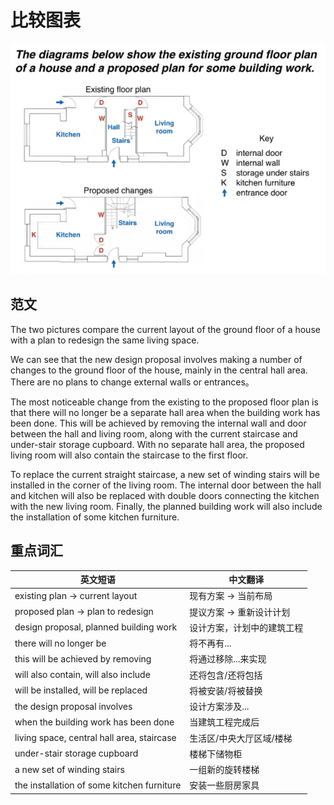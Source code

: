 # 比较图表

![比较图表](./index.png)

## 范文

The two pictures compare the current layout of the ground floor of a house with a plan to redesign the same living space.

<!-- 一个变化，一个没有变化 -->

We can see that the new design proposal involves making a number of changes to the ground floor of the house, mainly in the central hall area. There are no plans to change external walls or entrances。

<!-- 选取一半作比较 -->

The most noticeable change from the existing to the proposed floor plan is that there will no longer be a separate hall area when the building work has been done. This will be achieved by removing the internal wall and door between the hall and living room, along with the current staircase and under-stair storage cupboard. With no separate hall area, the proposed living room will also contain the staircase to the first floor.

To replace the current straight staircase, a new set of winding stairs will be installed in the corner of the living room. The internal door between the hall and kitchen will also be replaced with double doors connecting the kitchen with the new living room. Finally, the planned building work will also include the installation of some kitchen furniture.

## 重点词汇

| 英文短语                                   | 中文翻译                   |
| ------------------------------------------ | -------------------------- |
| existing plan → current layout             | 现有方案 → 当前布局        |
| proposed plan → plan to redesign           | 提议方案 → 重新设计计划    |
| design proposal, planned building work     | 设计方案，计划中的建筑工程 |
| there will no longer be                    | 将不再有...                |
| this will be achieved by removing          | 将通过移除...来实现        |
| will also contain, will also include       | 还将包含/还将包括          |
| will be installed, will be replaced        | 将被安装/将被替换          |
| the design proposal involves               | 设计方案涉及...            |
| when the building work has been done       | 当建筑工程完成后           |
| living space, central hall area, staircase | 生活区/中央大厅区域/楼梯   |
| under-stair storage cupboard               | 楼梯下储物柜               |
| a new set of winding stairs                | 一组新的旋转楼梯           |
| the installation of some kitchen furniture | 安装一些厨房家具           |
